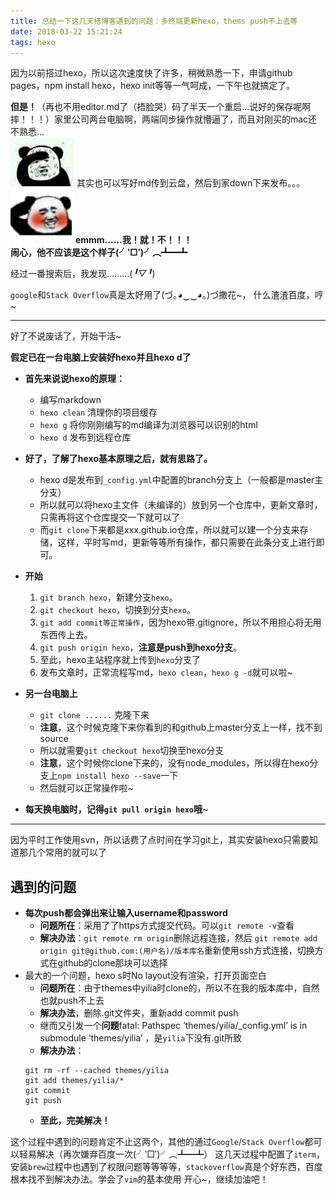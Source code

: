 ```yaml
---
title: 总结一下这几天搭博客遇到的问题：多终端更新hexo，thems push不上去等
date: 2018-03-22 15:21:24
tags: hexo
---
```

因为以前搭过hexo，所以这次速度快了许多，稍微熟悉一下，申请github pages，npm install hexo，hexo init等等一气呵成，一下午也就搞定了。

**但是！**（再也不用editor.md了（捂脸哭）码了半天一个重启...说好的保存呢啊摔！！！）家里公司两台电脑啊，两端同步操作就懵逼了，而且对刚买的mac还不熟悉...  
![](/images/11264410-85c864b78cff126e.jpg)
其实也可以写好md传到云盘，然后到家down下来发布。。。  
<img src="/images/11264410-febcbec4a270819f.jpg" width="100"/>
**emmm......我！就！不！！！  
闹心，他不应该是这个样子(╯‵□′)╯︵┻━┻**

经过一番搜索后，我发现.........(*╹▽╹*)
<!-- more -->
`google`和`Stack Overflow`真是太好用了(づ｡◕‿‿◕｡)づ撒花~， 什么渣渣百度，哼~

---
好了不说废话了，开始干活~


**假定已在一台电脑上安装好hexo并且hexo d了**

+ **首先来说说hexo的原理：**
    * 编写markdown
    * `hexo clean` 清理你的项目缓存
    * `hexo g` 将你刚刚编写的md编译为浏览器可以识别的html
    * `hexo d` 发布到远程仓库

+ **好了，了解了hexo基本原理之后，就有思路了。**
    + hexo d是发布到`_config.yml`中配置的branch分支上（一般都是master主分支）
    + 所以就可以将hexo主文件（未编译的）放到另一个仓库中，更新文章时，只需再将这个仓库提交一下就可以了
    + 而`git clone`下来都是xxx.github.io仓库，所以就可以建一个分支来存储，这样，平时写md，更新等等所有操作，都只需要在此条分支上进行即可。

+ **开始**
    1. `git branch hexo`，新建分支`hexo`。
    2. `git checkout hexo`，切换到分支`hexo`。
    2. `git add commit等正常操作`，因为hexo带.gitignore，所以不用担心将无用东西传上去。
    3. `git push origin hexo`，**注意是push到hexo分支**。
    4. 至此，hexo主站程序就上传到`hexo`分支了
    5. 发布文章时，正常流程写md，`hexo clean`，`hexo g -d`就可以啦~

+ **另一台电脑上**
    + `git clone ......` 克隆下来
    + **注意**，这个时候克隆下来你看到的和github上master分支上一样，找不到source
    + 所以就需要`git checkout hexo`切换至hexo分支
    + **注意**，这个时候你clone下来的，没有node_modules，所以得在hexo分支上`npm install hexo --save`一下
    + 然后就可以正常操作啦~
+ **每天换电脑时，记得`git pull origin hexo`哦~**

---
因为平时工作使用svn，所以话费了点时间在学习git上，其实安装hexo只需要知道那几个常用的就可以了
## 遇到的问题
* **每次push都会弹出来让输入username和password**
    * **问题所在**：采用了了https方式提交代码。可以`git remote -v`查看
    * **解决办法**：`git remote rm origin`删除远程连接，然后
    `git remote add origin git@github.com:(用户名)/版本库名`重新使用ssh方式连接，切换方式在github的clone那块可以选择
* 最大的一个问题，hexo s时No layout没有渲染，打开页面空白
    * **问题所在**：由于themes中yilia时clone的，所以不在我的版本库中，自然也就push不上去
    * **解决办法**，删除.git文件夹，重新add commit push
    * 继而又引发一个**问题**fatal: Pathspec ‘themes/yilia/_config.yml’ is in submodule ‘themes/yilia’ ，是`yilia`下没有.git所致
    * **解决办法**：
    ```
    git rm -rf --cached themes/yilia
    git add themes/yilia/*
    git commit
    git push
    ```
    * **至此，完美解决！**
    
 这个过程中遇到的问题肯定不止这两个，其他的通过`Google`/`Stack Overflow`都可以轻易解决（再次嫌弃百度一次(╯‵□′)╯︵┻━┻）
 这几天过程中配置了`iterm`，安装`brew`过程中也遇到了权限问题等等等等，`stackoverflow`真是个好东西，百度根本找不到解决办法。学会了`vim`的基本使用
开心~，继续加油吧！
